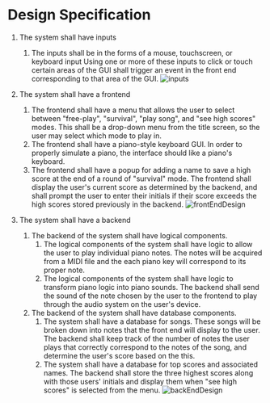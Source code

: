 # Design Specification

1. The system shall have inputs

   1. The inputs shall be in the forms of a mouse, touchscreen, or keyboard input
      Using one or more of these inputs to click or touch certain areas of the GUI shall trigger an event in the front end corresponding to that area of the GUI.
      ![inputs](https://github.com/user-attachments/assets/3f2ed97b-25a6-4a93-ac87-4ab25517b21e)


2. The system shall have a frontend

   1. The frontend shall have a menu that allows the user to select between "free-play", "survival", "play song", and "see high scores" modes. 
      This shall be a drop-down menu from the title screen, so the user may select which mode to play in.
   2. The frontend shall have a piano-style keyboard GUI. 
      In order to properly simulate a piano, the interface should like a piano's keyboard. 
   3. The frontend shall have a popup for adding a name to save a high score at the end of a round of "survival" mode. 
      The frontend shall display the user's current score as determined by the backend, and shall prompt the user to enter their initials if their score
      exceeds the high scores stored previously in the backend.
      ![frontEndDesign](https://github.com/user-attachments/assets/fda4479b-0bd6-4b7b-8630-8126650fc7f6)


4. The system shall have a backend

   1. The backend of the system shall have logical components.
      1. The logical components of the system shall have logic to allow the user to play individual piano notes. 
         The notes will be acquired from a MIDI file and the each piano key will correspond to its proper note. 
      2. The logical components of the system shall have logic to transform piano logic into piano sounds. 
         The backend shall send the sound of the note chosen by the user to the frontend to play through the audio system on the user's device.
   2. The backend of the system shall have database components.
      1. The system shall have a database for songs. 
         These songs will be broken down into notes that the front end will display to the user. The backend shall keep track of the number of notes the user plays that
         correctly correspond to the notes of the song, and determine the user's score based on the this.
      3. The system shall have a database for top scores and associated names. 
         The backend shall store the three highest scores along with those users' initials and display them when "see high scores" is selected from the menu.
         ![backEndDesign](https://github.com/user-attachments/assets/81411e27-1208-4e05-b63f-45f182723542)

